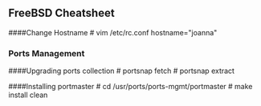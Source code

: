 FreeBSD Cheatsheet
---

####Change Hostname
    # vim /etc/rc.conf
    hostname="joanna"

### Ports Management
    
####Upgrading ports collection
    # portsnap fetch
    # portsnap extract
    
####Installing portmaster
	# cd /usr/ports/ports-mgmt/portmaster
	# make install clean
    
    
    
    
